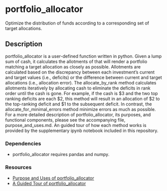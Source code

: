 # portfolio_allocator

Optimize the distribution of funds according to a corresponding set of target allocations.

## Description

portfolio_allocator is a user-defined function written in python.  Given a lump sum of cash, it calculates the allotments of that will render a portfolio matching a target allocation as closely as possible.  Allotments are calculated based on the discrepancy between each investment’s current and target values (i.e., deficits) or the difference between current and target allocations (i.e., allocation error).  The allocate_by_rank method calculates allotments iteratively by allocating cash to eliminate the deficits in rank order until the cash is gone.  For example, if the cash is $3 and the two top ranking deficits are each $2, this method will result in an allocation of $2 to the top-ranking deficit and $1 to the subsequent deficit. In contrast, the allocate_for_minimal_errors method minimize errors as much as possible.  For a more detailed description of portfolio_allocator, its purposes, and functional components, please see the accompanying file, purpose_and_uses.md.  An guided tour of how each method works is provided by the supplementary ipynb notebook included in this repository.


### Dependencies

* portfolio_allocator requires pandas and numpy.

### Resources

* [Purpose and Uses of portfolio_allocator](purpose_and_uses.md)
* [A Guided Tour of portfolio_allocator](portfolio_allocator_tour.md)
